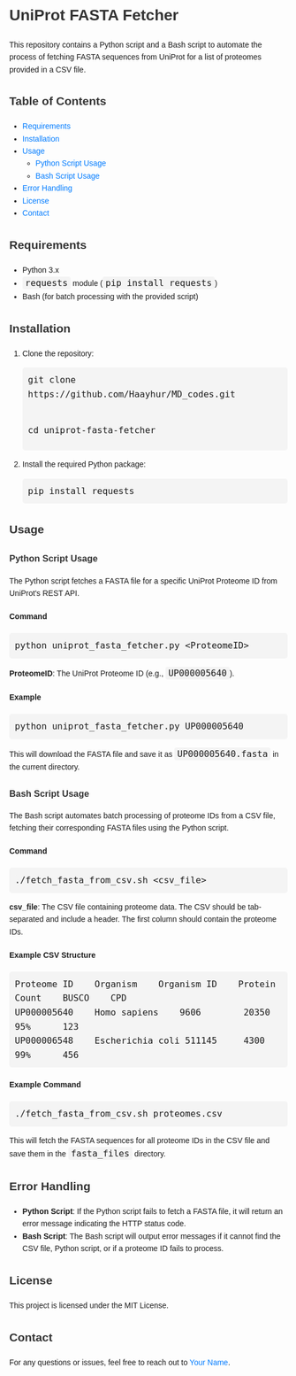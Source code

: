 <!DOCTYPE html>
<html lang="en">
<head>
    <meta charset="UTF-8">
    <meta name="viewport" content="width=device-width, initial-scale=1.0">
    <title>UniProt FASTA Fetcher</title>
    <style>
        body {
            font-family: Arial, sans-serif;
            line-height: 1.6;
        }
        h1, h2, h3 {
            color: #333;
        }
        code {
            background-color: #f4f4f4;
            padding: 2px 5px;
            border-radius: 4px;
            font-size: 1rem;
        }
        pre {
            background-color: #f4f4f4;
            padding: 10px;
            border-radius: 5px;
            overflow-x: auto;
        }
        a {
            color: #007bff;
            text-decoration: none;
        }
    </style>
</head>
<body>

<h1>UniProt FASTA Fetcher</h1>

<p>This repository contains a Python script and a Bash script to automate the process of fetching FASTA sequences from UniProt for a list of proteomes provided in a CSV file.</p>

<h2>Table of Contents</h2>
<ul>
    <li><a href="#requirements">Requirements</a></li>
    <li><a href="#installation">Installation</a></li>
    <li><a href="#usage">Usage</a>
        <ul>
            <li><a href="#python-script-usage">Python Script Usage</a></li>
            <li><a href="#bash-script-usage">Bash Script Usage</a></li>
        </ul>
    </li>
    <li><a href="#error-handling">Error Handling</a></li>
    <li><a href="#license">License</a></li>
    <li><a href="#contact">Contact</a></li>
</ul>

<h2 id="requirements">Requirements</h2>
<ul>
    <li>Python 3.x</li>
    <li><code>requests</code> module (<code>pip install requests</code>)</li>
    <li>Bash (for batch processing with the provided script)</li>
</ul>

<h2 id="installation">Installation</h2>
<ol>
    <li>Clone the repository:
        <pre><code>git clone https://github.com/Haayhur/MD_codes.git
           
cd uniprot-fasta-fetcher</code></pre>
    </li>
    <li>Install the required Python package:
        <pre><code>pip install requests</code></pre>
    </li>
</ol>

<h2 id="usage">Usage</h2>

<h3 id="python-script-usage">Python Script Usage</h3>

<p>The Python script fetches a FASTA file for a specific UniProt Proteome ID from UniProt's REST API.</p>

<h4>Command</h4>
<pre><code>python uniprot_fasta_fetcher.py &lt;ProteomeID&gt;</code></pre>
<p><strong>ProteomeID</strong>: The UniProt Proteome ID (e.g., <code>UP000005640</code>).</p>

<h4>Example</h4>
<pre><code>python uniprot_fasta_fetcher.py UP000005640</code></pre>
<p>This will download the FASTA file and save it as <code>UP000005640.fasta</code> in the current directory.</p>

<h3 id="bash-script-usage">Bash Script Usage</h3>

<p>The Bash script automates batch processing of proteome IDs from a CSV file, fetching their corresponding FASTA files using the Python script.</p>

<h4>Command</h4>
<pre><code>./fetch_fasta_from_csv.sh &lt;csv_file&gt;</code></pre>
<p><strong>csv_file</strong>: The CSV file containing proteome data. The CSV should be tab-separated and include a header. The first column should contain the proteome IDs.</p>

<h4>Example CSV Structure</h4>
<pre><code>Proteome ID    Organism    Organism ID    Protein Count    BUSCO    CPD
UP000005640    Homo sapiens    9606        20350           95%      123
UP000006548    Escherichia coli 511145     4300            99%      456</code></pre>

<h4>Example Command</h4>
<pre><code>./fetch_fasta_from_csv.sh proteomes.csv</code></pre>
<p>This will fetch the FASTA sequences for all proteome IDs in the CSV file and save them in the <code>fasta_files</code> directory.</p>

<h2 id="error-handling">Error Handling</h2>
<ul>
    <li><strong>Python Script</strong>: If the Python script fails to fetch a FASTA file, it will return an error message indicating the HTTP status code.</li>
    <li><strong>Bash Script</strong>: The Bash script will output error messages if it cannot find the CSV file, Python script, or if a proteome ID fails to process.</li>
</ul>

<h2 id="license">License</h2>
<p>This project is licensed under the MIT License.</p>

<h2 id="contact">Contact</h2>
<p>For any questions or issues, feel free to reach out to <a href="mailto:youremail@example.com">Your Name</a>.</p>

</body>
</html>
